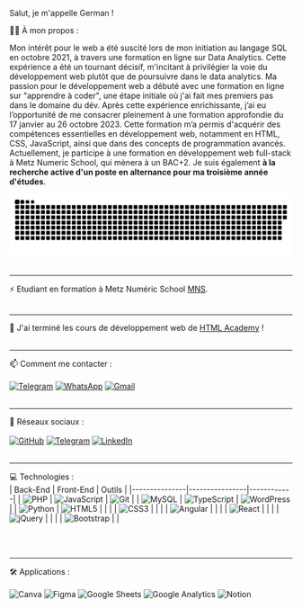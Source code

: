 Salut, je m'appelle German !

👨‍💻 À mon propos :

Mon intérêt pour le web a été suscité lors de mon initiation au langage SQL en
octobre 2021, à travers une formation en ligne sur Data Analytics. 
Cette expérience a été un tournant décisif, m'incitant à privilégier la voie du
développement web plutôt que de poursuivre dans le data analytics.
Ma passion pour le développement web a débuté avec une formation en ligne sur
"apprendre à coder", une étape initiale où j'ai fait mes premiers pas dans le domaine du dév.
Après cette expérience enrichissante, j’ai eu l’opportunité de me consacrer
pleinement à une formation approfondie du 17 janvier au 26 octobre 2023. Cette
formation m’a permis d'acquérir des compétences essentielles en développement
web, notamment en HTML, CSS, JavaScript, ainsi que dans des concepts de
programmation avancés. <br>
Actuellement, je participe à une formation en développement web full-stack à Metz Numeric School, qui mènera à un BAC+2. Je suis également **à la recherche active d'un poste en alternance pour ma troisième année d'études**.

![Dynamic Snake SVG](https://raw.githubusercontent.com/GermanBurdin1/snake/master/snake.svg) <br><br>

---
⚡ Etudiant en formation à Metz Numéric School [MNS](https://www.metz-numeric-school.fr/fr/formations/developpement-informatique/developpeur-web-et-web-mobile). <br><br>
__________________________________________________
🌱 J'ai terminé les cours de développement web de [HTML Academy](https://github.com/htmlacademy) ! <br><br>
_________________________
📫 Comment me contacter : <br><br>
[![Telegram](https://img.shields.io/badge/Telegram-2CA5E0?style=flat&logo=telegram&logoColor=white)](https://t.me/Germanburdin) [![WhatsApp](https://img.shields.io/badge/WhatsApp-25D366?style=flat&logo=whatsapp&logoColor=white)](https://wa.me/33675738495) [![Gmail](https://img.shields.io/badge/Gmail-D14836?style=flat&logo=gmail&logoColor=white)](mailto:germanburdin1@gmail.com) <br><br>

___________________
🤝 Réseaux sociaux : <br><br>
[![GitHub](https://img.shields.io/badge/GitHub-100000?style=flat&logo=github&logoColor=white)](https://github.com/GermanBurdin1)
[![Telegram](https://img.shields.io/badge/Telegram-2CA5E0?style=flat&logo=telegram&logoColor=white)](https://t.me/Germanburdin)
[![LinkedIn](https://img.shields.io/badge/LinkedIn-0077B5?style=flat&logo=linkedin&logoColor=white)](https://www.linkedin.com/in/german-burdin) <br><br>

________________
💻 Technologies : <br> 
| Back-End      | Front-End      | Outils      |
|---------------|----------------|------------|
| ![PHP](https://img.shields.io/badge/-PHP-777BB4?style=flat&logo=php&logoColor=white) | ![JavaScript](https://img.shields.io/badge/-JavaScript-F7DF1E?style=flat&logo=javascript&logoColor=black) | ![Git](https://img.shields.io/badge/-Git-F05032?style=flat&logo=git&logoColor=white) |
| ![MySQL](https://img.shields.io/badge/-MySQL-4479A1?style=flat&logo=mysql&logoColor=white) | ![TypeScript](https://img.shields.io/badge/-TypeScript-3178C6?style=flat&logo=typescript&logoColor=white) | ![WordPress](https://img.shields.io/badge/-WordPress-21759B?style=flat&logo=wordpress&logoColor=white) |
| ![Python](https://img.shields.io/badge/-Python-3776AB?style=flat&logo=python&logoColor=white) | ![HTML5](https://img.shields.io/badge/-HTML5-E34F26?style=flat&logo=html5&logoColor=white) |  |
|  | ![CSS3](https://img.shields.io/badge/-CSS3-1572B6?style=flat&logo=css3&logoColor=white) |  |
|  | ![Angular](https://img.shields.io/badge/-Angular-DD0031?style=flat&logo=angular&logoColor=white) |  |
|  | ![React](https://img.shields.io/badge/-React-61DAFB?style=flat&logo=react&logoColor=black) |  |
|  | ![jQuery](https://img.shields.io/badge/-jQuery-0769AD?style=flat&logo=jquery&logoColor=white) |  |
|  | ![Bootstrap](https://img.shields.io/badge/-Bootstrap-563D7C?style=flat&logo=bootstrap&logoColor=white) |  | 

<br><br>
_________
🛠 Applications : <br><br>
![Canva](https://img.shields.io/badge/-Canva-00C4CC?style=flat&logo=canva&logoColor=white)
![Figma](https://img.shields.io/badge/-Figma-F24E1E?style=flat&logo=figma&logoColor=white)
![Google Sheets](https://img.shields.io/badge/Google%20Sheets-34A853?style=flat&logo=googlesheets&logoColor=white)
![Google Analytics](https://img.shields.io/badge/Google%20Analytics-E37400?style=flat&logo=googleanalytics&logoColor=white)
![Notion](https://img.shields.io/badge/-Notion-000000?style=flat&logo=notion&logoColor=white)


